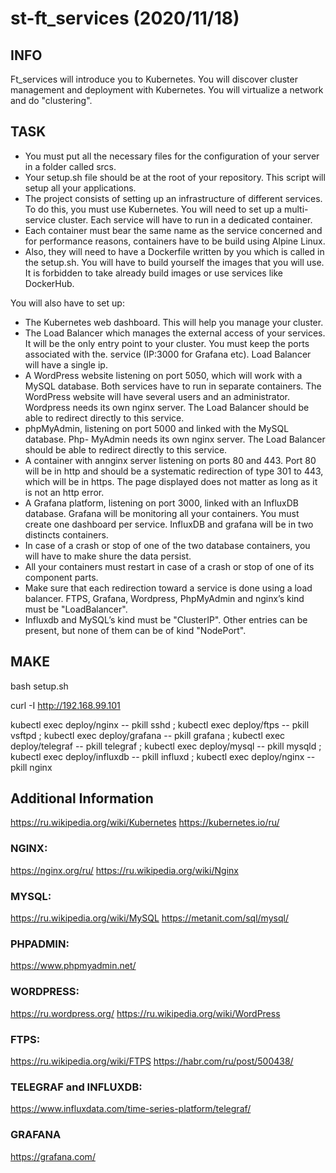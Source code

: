 # st-ft_services (2020/11/18)

## INFO
Ft_services will introduce you to Kubernetes. You will discover cluster management and deployment with Kubernetes. You will virtualize a network and do "clustering".

## TASK
- You must put all the necessary files for the configuration of your server in a folder called srcs.
- Your setup.sh file should be at the root of your repository. This script will setup all your applications.
- The project consists of setting up an infrastructure of different services. To do this, you must use Kubernetes. You will need to set up a multi-service cluster.
Each service will have to run in a dedicated container.
- Each container must bear the same name as the service concerned and for performance reasons, containers have to be build using Alpine Linux.
- Also, they will need to have a Dockerfile written by you which is called in the setup.sh. You will have to build yourself the images that you will use. It is forbidden to take already build images or use services like DockerHub.

You will also have to set up:
- The Kubernetes web dashboard. This will help you manage your cluster.
- The Load Balancer which manages the external access of your services. It will be the only entry point to your cluster. You must keep the ports associated with the. service (IP:3000 for Grafana etc). Load Balancer will have a single ip.
- A WordPress website listening on port 5050, which will work with a MySQL database. Both services have to run in separate containers. The WordPress website will have several users and an administrator. Wordpress needs its own nginx server. The Load Balancer should be able to redirect directly to this service.
- phpMyAdmin, listening on port 5000 and linked with the MySQL database. Php- MyAdmin needs its own nginx server. The Load Balancer should be able to redirect directly to this service.
- A container with annginx server listening on ports 80 and 443. Port 80 will be in http and should be a systematic redirection of type 301 to 443, which will be in https. The page displayed does not matter as long as it is not an http error.
- A Grafana platform, listening on port 3000, linked with an InfluxDB database. Grafana will be monitoring all your containers. You must create one dashboard per service. InfluxDB and grafana will be in two distincts containers.
- In case of a crash or stop of one of the two database containers, you will have to make shure the data persist.
- All your containers must restart in case of a crash or stop of one of its component parts.
- Make sure that each redirection toward a service is done using a load balancer. FTPS, Grafana, Wordpress, PhpMyAdmin and nginx’s kind must be "LoadBalancer".
- Influxdb and MySQL’s kind must be "ClusterIP". Other entries can be present, but none of them can be of kind "NodePort".

## MAKE
bash setup.sh

curl -I http://192.168.99.101

kubectl exec deploy/nginx -- pkill sshd ; kubectl exec deploy/ftps -- pkill vsftpd ; kubectl exec deploy/grafana -- pkill grafana ; kubectl exec deploy/telegraf -- pkill telegraf ; kubectl exec deploy/mysql -- pkill mysqld ; kubectl exec deploy/influxdb -- pkill influxd ; kubectl exec deploy/nginx -- pkill nginx

## Additional Information
https://ru.wikipedia.org/wiki/Kubernetes
https://kubernetes.io/ru/

### NGINX:
https://nginx.org/ru/
https://ru.wikipedia.org/wiki/Nginx

### MYSQL:
https://ru.wikipedia.org/wiki/MySQL
https://metanit.com/sql/mysql/

### PHPADMIN:
https://www.phpmyadmin.net/

### WORDPRESS:
https://ru.wordpress.org/
https://ru.wikipedia.org/wiki/WordPress

### FTPS:
https://ru.wikipedia.org/wiki/FTPS
https://habr.com/ru/post/500438/

### TELEGRAF and INFLUXDB:
https://www.influxdata.com/time-series-platform/telegraf/

### GRAFANA
https://grafana.com/
